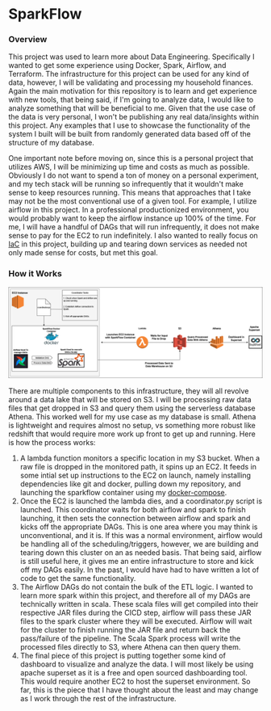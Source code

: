 # SparkFlow


### Overview
This project was used to learn more about Data Engineering.  Specifically I wanted to get some experience using Docker, Spark, Airflow, and Terraform.  The infrastructure for this project can be used for any kind of data, however, I will be validating and processing my household finances.  Again the main motivation for this repository is to learn and get experience with new tools, that being said, if I'm going to analyze data, I would like to analyze something that will be beneficial to me.  Given that the use case of the data is very personal, I won't be publishing any real data/insights within this project.  Any examples that I use to showcase the functionality of the system I built will be built from randomly generated data based off of the structure of my database.

One important note before moving on, since this is a personal project that utilizes AWS, I will be minimizing up time and costs as much as possible.  Obviously I do not want to spend a ton of money on a personal experiment, and my tech stack will be running so infrequently that it wouldn't make sense to keep resources running.  This means that approaches that I take may not be the most conventional use of a given tool.  For example, I utilize airflow in this project.  In a professional productionized environment, you would probably want to keep the airflow instance up 100% of the time.  For me, I will have a handful of DAGs that will run infrequently, it does not make sense to pay for the EC2 to run indefinitely.  I also wanted to really focus on [IaC](https://en.wikipedia.org/wiki/Infrastructure_as_code) in this project, building up and tearing down services as needed not only made sense for costs, but met this goal.

### How it Works
![alt text](png/infrastructure.png)

There are multiple components to this infrastructure, they will all revolve around a data lake that will be stored on S3. I will be processing raw data files that get dropped in S3 and query them using the serverless database Athena.  This worked well for my use case as my database is small.  Athena is lightweight and requires almost no setup, vs something more robust like redshift that would require more work up front to get up and running.  Here is how the process works:

1. A lambda function monitors a specific location in my S3 bucket.  When a raw file is dropped in the monitored path, it spins up an EC2.  It feeds in some intial set up instructions to the EC2 on launch, namely installing dependencies like git and docker, pulling down my repository, and launching the sparkflow container using my [docker-compose](/sparkflow/docker-compose.yml).
2. Once the EC2 is launched the lambda dies, and a coordinator.py script is launched.  This coordinator waits for both airflow and spark to finish launching, it then sets the connection between airflow and spark and kicks off the appropriate DAGs.  This is one area where you may think is unconventional, and it is.  If this was a normal environment, airflow would be handling all of the scheduling/triggers, however, we are building and tearing down this cluster on an as needed basis.  That being said, airflow is still useful here, it gives me an entire infrastructure to store and kick off my DAGs easily.  In the past, I would have had to have written a lot of code to get the same functionality.
3. The Airflow DAGs do not contain the bulk of the ETL logic.  I wanted to learn more spark within this project, and therefore all of my DAGs are technically written in scala.  These scala files will get compiled into their respective JAR files during the CICD step, airflow will pass these JAR files to the spark cluster where they will be executed.  Airflow will wait for the cluster to finish running the JAR file and return back the pass/failure of the pipeline.  The Scala Spark process will write the processed files directly to S3, where Athena can then query them.
4. The final piece of this project is putting together some kind of dashboard to visualize and analyze the data.  I will most likely be using apache superset as it is a free and open sourced dashboarding tool.  This would require another EC2 to host the superset environment.  So far, this is the piece that I have thought about the least and may change as I work through the rest of the infrastructure.
